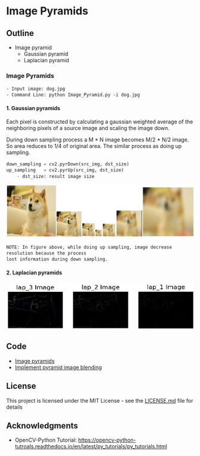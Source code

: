 # Image Pyramids

## Outline
- Image pyramid
    - Gaussian pyramid
    - Laplacian pyramid

### Image Pyramids
```
- Input image: dog.jpg
- Command Line: python Image_Pyramid.py -i dog.jpg
```
#### 1. Gaussian pyramids
Each pixel is constructed by calculating a gaussian weighted average of the neighboring pixels of a source image and scaling the image down. 

During down sampling process a M * N image becomes M/2 * N/2 image. So area reduces to 1/4 of original area. The similar process as doing up sampling.

```python
down_sampling = cv2.pyrDown(src_img, dst_size)
up_sampling   = cv2.pyrUp(src_img, dst_size)
    - dst_size: result image size
```
![](README_IMG/Gaussian.png)
```
NOTE: In figure above, while doing up sampling, image decrease resolution because the process 
lost information during down sampling.
```

#### 2. Laplacian pyramids

![](README_IMG/Laplacian.png)



## Code
- [Image pyramids](https://github.com/Hank-Tsou/Computer-Vision-OpenCV-Python/tree/master/tutorials/Image_Processing/7_Image_Pyramids)
- [Implement pyramid image blending](https://github.com/Hank-Tsou/Image-Pyramids)

## License

This project is licensed under the MIT License - see the [LICENSE.md](LICENSE.md) file for details

## Acknowledgments

* OpenCV-Python Tutorial: https://opencv-python-tutroals.readthedocs.io/en/latest/py_tutorials/py_tutorials.html

